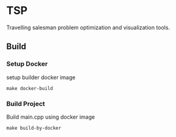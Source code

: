 # TSP

Travelling salesman problem optimization and visualization tools.


## Build
### Setup Docker
setup builder docker image
```
make docker-build
```

### Build Project
Build main.cpp using docker image
```
make build-by-docker
```
